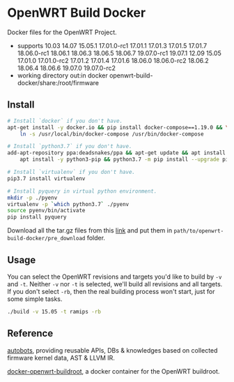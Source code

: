 # OpenWRT Build Docker

Docker files for the OpenWRT Project.
+ supports 10.03 14.07 15.05.1 17.01.0-rc1 17.01.1 17.01.3 17.01.5 17.01.7 18.06.0-rc1
18.06.1 18.06.3 18.06.5 18.06.7 19.07.0-rc1 19.07.1 12.09 15.05 17.01.0 17.01.0-rc2
17.01.2 17.01.4 17.01.6 18.06.0 18.06.0-rc2 18.06.2 18.06.4 18.06.6 19.07.0 19.07.0-rc2
+ working directory out:in docker openwrt-build-docker/share:/root/firmware

## Install

```bash
# Install `docker` if you don't have.
apt-get install -y docker.io && pip install docker-compose==1.19.0 && \
    ln -s /usr/local/bin/docker-compose /usr/bin/docker-compose

# Install `python3.7` if you don't have.
add-apt-repository ppa:deadsnakes/ppa && apt-get update && apt install -y python3.7 && \
    apt install -y python3-pip && python3.7 -m pip install --upgrade pip

# Install `virtualenv` if you don't have.
pip3.7 install virtualenv

# Install pyquery in virtual python environment.
mkdir -p ./pyenv
virtualenv -p `which python3.7` ./pyenv
source pyenv/bin/activate
pip install pyquery
```
Download all the tar.gz files from this
[link](https://drive.google.com/drive/folders/1KCdgytkYtWFmiXKlpb6nkqnoRGn9z9Ck?usp=sharing)
and put them in `path/to/openwrt-build-docker/pre_download` folder.

## Usage

You can select the OpenWRT revisions and targets you'd like to build by `-v` and `-t`.
Neither `-v` nor `-t` is selected, we'll build all revisions and all targets. If you
don't select `-rb`, then the real building process won't start, just for some simple tasks.
```bash
./build -v 15.05 -t ramips -rb
```

## Reference
[autobots](https://github.com/occia/autobots), providing reusable APIs, DBs & knowledges based
on collected firmware kernel data, AST & LLVM IR.

[docker-openwrt-buildroot](https://github.com/noonien/docker-openwrt-buildroot), a docker
container for the OpenWRT buildroot.

